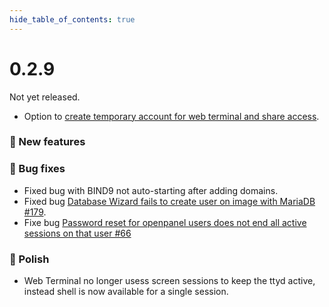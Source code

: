 ```yaml
--- 
hide_table_of_contents: true
---
```


# 0.2.9

Not yet released.
- Option to [create temporary account for web terminal and share access](https://i.postimg.cc/JMDnKnCq/2024-09-06-20-14.png).

### 🚀 New features

### 🐛 Bug fixes
- Fixed bug with BIND9 not auto-starting after adding domains.
- Fixed bug [Database Wizard fails to create user on image with MariaDB #179](https://github.com/stefanpejcic/OpenPanel/issues/179).
- Fixe bug [Password reset for openpanel users does not end all active sessions on that user #66](https://github.com/stefanpejcic/OpenPanel/issues/66)

### 💅 Polish
- Web Terminal no longer usess screen sessions to keep the ttyd active, instead shell is now available for a single session.
